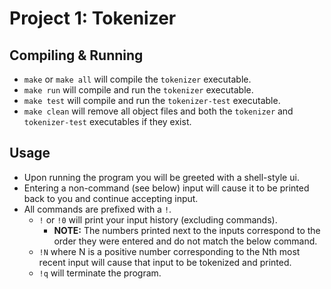 Project 1: Tokenizer
====================

## Compiling & Running
- `make` or `make all` will compile the `tokenizer` executable.
- `make run` will compile and run the `tokenizer` executable.
- `make test` will compile and run the `tokenizer-test` executable.
- `make clean` will remove all object files and both the `tokenizer` and `tokenizer-test` executables if they exist.

## Usage
- Upon running the program you will be greeted with a shell-style ui.
- Entering a non-command (see below) input will cause it to be printed back to you and continue
  accepting input.
- All commands are prefixed with a `!`.
  - `!` or `!0` will print your input history (excluding commands).
    - **NOTE:** The numbers printed next to the inputs correspond to the order they were entered and
      do not match the below command.
  - `!N` where N is a positive number corresponding to the Nth most recent input will cause that input to be tokenized and printed.
  - `!q` will terminate the program.
